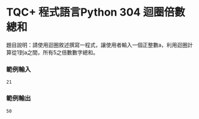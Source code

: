 # TQC+ 程式語言Python 304 迴圈倍數總和
題目說明：請使用迴圈敘述撰寫一程式，讓使用者輸入一個正整數a，利用迴圈計算從1到a之間，所有5之倍數數字總和。
### 範例輸入
```shell
21
```
### 範例輸出
```shell
50
```
